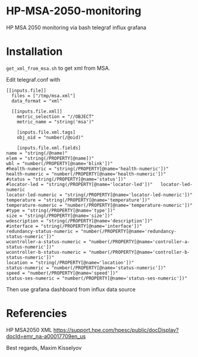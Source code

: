 # HP-MSA-2050-monitoring
HP MSA 2050 monitoring via bash telegraf influx grafana
# Installation
`get_xml_from_msa.sh` to get xml from MSA.

Edit telegraf.conf with
```
[[inputs.file]]
  files = ["/tmp/msa.xml"]
  data_format = "xml"

  [[inputs.file.xml]]
    metric_selection = "//OBJECT"
    metric_name = "string('msa')"

    [inputs.file.xml.tags]
    obj_oid = "number(/@oid)"

    [inputs.file.xml.fields]
name = "string(/@name)"
elem = "string(/PROPERTY[@name])"
wbl = "number(/PROPERTY[@name='blink'])"
#health-numeric = "string(/PROPERTY[@name='health-numeric'])"
health-numeric = "number(/PROPERTY[@name='health-numeric'])"
#status = "string(/PROPERTY[@name='status'])"
#locator-led = "string(/PROPERTY[@name='locator-led'])"   locator-led-numeric
locator-led-numeric = "string(/PROPERTY[@name='locator-led-numeric'])"
temperature = "string(/PROPERTY[@name='temperature'])"
temperature-numeric = "number(/PROPERTY[@name='temperature-numeric'])"
#type = "string(/PROPERTY[@name='type'])"
size = "string(/PROPERTY[@name='size'])"
wdescription = "string(/PROPERTY[@name='description'])"
#interface = "string(/PROPERTY[@name='interface'])"
redundancy-status-numeric = "number(/PROPERTY[@name='redundancy-status-numeric'])"
wcontroller-a-status-numeric = "number(/PROPERTY[@name='controller-a-status-numeric'])"
wcontroller-b-status-numeric = "number(/PROPERTY[@name='controller-b-status-numeric'])"
location = "string(/PROPERTY[@name='location'])"
status-numeric = "number(/PROPERTY[@name='status-numeric'])"
speed = "number(/PROPERTY[@name='speed'])"
status-ses-numeric = "number(/PROPERTY[@name='status-ses-numeric'])"
```
Then use grafana dashboard from influx data source

# Referencies
HP MSA2050 XML https://support.hpe.com/hpesc/public/docDisplay?docId=emr_na-a00017709en_us

Best regards, Maxim Kisselyov
